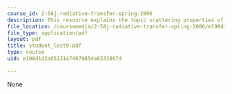```yaml
---
course_id: 2-58j-radiative-transfer-spring-2006
description: This resource explains the topic scattering properties of particulates.
file_location: /coursemedia/2-58j-radiative-transfer-spring-2006/e198d1d2ad5131474979854a6333867d_student_lect9.pdf
file_type: application/pdf
layout: pdf
title: student_lect9.pdf
type: course
uid: e198d1d2ad5131474979854a6333867d

---
```

None